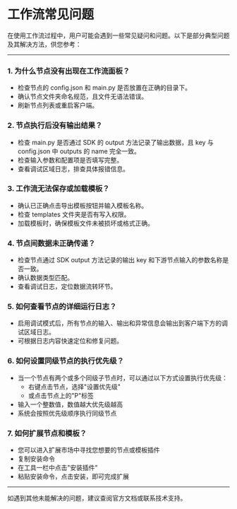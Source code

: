 # 工作流常见问题

在使用工作流过程中，用户可能会遇到一些常见疑问和问题。以下是部分典型问题及其解决方法，供您参考：

---

### 1. 为什么节点没有出现在工作流面板？
- 检查节点的 config.json 和 main.py 是否放置在正确的目录下。
- 确认节点文件夹命名规范，且文件无语法错误。
- 刷新节点列表或重启客户端。

### 2. 节点执行后没有输出结果？
- 检查 main.py 是否通过 SDK 的 output 方法记录了输出数据，且 key 与 config.json 中 outputs 的 name 完全一致。
- 检查输入参数和配置项是否填写完整。
- 查看调试区域日志，排查具体报错信息。

### 3. 工作流无法保存或加载模板？
- 确认已正确点击导出模板按钮并输入模板名称。
- 检查 templates 文件夹是否有写入权限。
- 加载模板时，确保模板文件未被损坏或格式正确。

### 4. 节点间数据未正确传递？
- 检查节点通过 SDK output 方法记录的输出 key 和下游节点输入的参数名称是否一致。
- 确认数据类型匹配。
- 查看调试日志，定位数据流转环节。

### 5. 如何查看节点的详细运行日志？
- 启用调试模式后，所有节点的输入、输出和异常信息会输出到客户端下方的调试区域日志。
- 可根据日志内容快速定位和修复问题。

### 6. 如何设置同级节点的执行优先级？
- 当一个节点有两个或多个同级子节点时，可以通过以下方式设置执行优先级：
  - 右键点击节点，选择"设置优先级"
  - 或点击节点上的"P"标签
- 输入一个整数值，数值越大优先级越高
- 系统会按照优先级顺序执行同级节点

### 7. 如何扩展节点和模板？
- 您可以进入扩展市场中寻找您想要的节点或模板插件
- 复制安装命令
- 在工具一栏中点击"安装插件"
- 粘贴安装命令，点击安装，即可完成扩展

---

如遇到其他未能解决的问题，建议查阅官方文档或联系技术支持。 